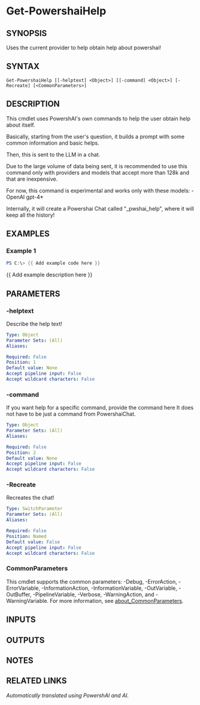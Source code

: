 ﻿---
external help file: powershai-help.xml
Module Name: powershai
online version:
schema: 2.0.0
---

# Get-PowershaiHelp

## SYNOPSIS
Uses the current provider to help obtain help about powershai!

## SYNTAX

```
Get-PowershaiHelp [[-helptext] <Object>] [[-command] <Object>] [-Recreate] [<CommonParameters>]
```

## DESCRIPTION
This cmdlet uses PowershAI's own commands to help the user obtain help about itself.
 
Basically, starting from the user's question, it builds a prompt with some common information and basic helps.
 
Then, this is sent to the LLM in a chat.

Due to the large volume of data being sent, it is recommended to use this command only with providers and models that accept more than 128k and that are inexpensive.
 
For now, this command is experimental and works only with these models:
	- OpenAI gpt-4*
	
Internally, it will create a Powershai Chat called "_pwshai_help", where it will keep all the history!

## EXAMPLES

### Example 1
```powershell
PS C:\> {{ Add example code here }}
```

{{ Add example description here }}

## PARAMETERS

### -helptext
Describe the help text!

```yaml
Type: Object
Parameter Sets: (All)
Aliases:

Required: False
Position: 1
Default value: None
Accept pipeline input: False
Accept wildcard characters: False
```

### -command
If you want help for a specific command, provide the command here 
It does not have to be just a command from PowershaiChat.

```yaml
Type: Object
Parameter Sets: (All)
Aliases:

Required: False
Position: 2
Default value: None
Accept pipeline input: False
Accept wildcard characters: False
```

### -Recreate
Recreates the chat!

```yaml
Type: SwitchParameter
Parameter Sets: (All)
Aliases:

Required: False
Position: Named
Default value: False
Accept pipeline input: False
Accept wildcard characters: False
```

### CommonParameters
This cmdlet supports the common parameters: -Debug, -ErrorAction, -ErrorVariable, -InformationAction, -InformationVariable, -OutVariable, -OutBuffer, -PipelineVariable, -Verbose, -WarningAction, and -WarningVariable. For more information, see [about_CommonParameters](http://go.microsoft.com/fwlink/?LinkID=113216).

## INPUTS

## OUTPUTS

## NOTES

## RELATED LINKS



_Automatically translated using PowershAI and AI._
